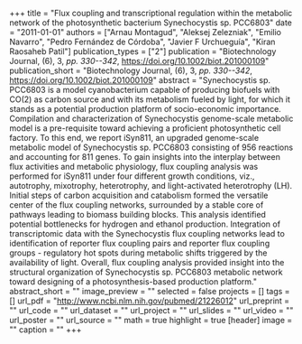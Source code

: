 +++
title = "Flux coupling and transcriptional regulation within the metabolic network of the photosynthetic bacterium Synechocystis sp. PCC6803"
date = "2011-01-01"
authors = ["Arnau Montagud", "Aleksej Zelezniak", "Emilio Navarro", "Pedro Fernández de Córdoba", "Javier F Urchueguía", "Kiran Raosaheb Patil"]
publication_types = ["2"]
publication = "Biotechnology Journal, (6), 3, _pp. 330--342_, https://doi.org/10.1002/biot.201000109"
publication_short = "Biotechnology Journal, (6), 3, _pp. 330--342_, https://doi.org/10.1002/biot.201000109"
abstract = "Synechocystis sp. PCC6803 is a model cyanobacterium capable of producing biofuels with CO(2) as carbon source and with its metabolism fueled by light, for which it stands as a potential production platform of socio-economic importance. Compilation and characterization of Synechocystis genome-scale metabolic model is a pre-requisite toward achieving a proficient photosynthetic cell factory. To this end, we report iSyn811, an upgraded genome-scale metabolic model of Synechocystis sp. PCC6803 consisting of 956 reactions and accounting for 811 genes. To gain insights into the interplay between flux activities and metabolic physiology, flux coupling analysis was performed for iSyn811 under four different growth conditions, viz., autotrophy, mixotrophy, heterotrophy, and light-activated heterotrophy (LH). Initial steps of carbon acquisition and catabolism formed the versatile center of the flux coupling networks, surrounded by a stable core of pathways leading to biomass building blocks. This analysis identified potential bottlenecks for hydrogen and ethanol production. Integration of transcriptomic data with the Synechocystis flux coupling networks lead to identification of reporter flux coupling pairs and reporter flux coupling groups - regulatory hot spots during metabolic shifts triggered by the availability of light. Overall, flux coupling analysis provided insight into the structural organization of Synechocystis sp. PCC6803 metabolic network toward designing of a photosynthesis-based production platform."
abstract_short = ""
image_preview = ""
selected = false
projects = []
tags = []
url_pdf = "http://www.ncbi.nlm.nih.gov/pubmed/21226012"
url_preprint = ""
url_code = ""
url_dataset = ""
url_project = ""
url_slides = ""
url_video = ""
url_poster = ""
url_source = ""
math = true
highlight = true
[header]
image = ""
caption = ""
+++

